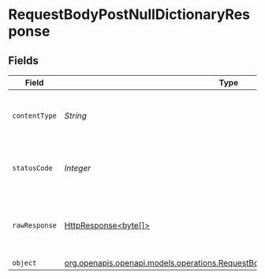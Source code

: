 # RequestBodyPostNullDictionaryResponse


## Fields

| Field                                                                                                                                                    | Type                                                                                                                                                     | Required                                                                                                                                                 | Description                                                                                                                                              |
| -------------------------------------------------------------------------------------------------------------------------------------------------------- | -------------------------------------------------------------------------------------------------------------------------------------------------------- | -------------------------------------------------------------------------------------------------------------------------------------------------------- | -------------------------------------------------------------------------------------------------------------------------------------------------------- |
| `contentType`                                                                                                                                            | *String*                                                                                                                                                 | :heavy_check_mark:                                                                                                                                       | HTTP response content type for this operation                                                                                                            |
| `statusCode`                                                                                                                                             | *Integer*                                                                                                                                                | :heavy_check_mark:                                                                                                                                       | HTTP response status code for this operation                                                                                                             |
| `rawResponse`                                                                                                                                            | [HttpResponse<byte[]>](https://docs.oracle.com/en/java/javase/11/docs/api/java.net.http/java/net/http/HttpResponse.html)                                 | :heavy_minus_sign:                                                                                                                                       | Raw HTTP response; suitable for custom response parsing                                                                                                  |
| `object`                                                                                                                                                 | [org.openapis.openapi.models.operations.RequestBodyPostNullDictionaryResponseBody](../../models/operations/RequestBodyPostNullDictionaryResponseBody.md) | :heavy_minus_sign:                                                                                                                                       | OK                                                                                                                                                       |